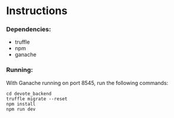 # Instructions

### Dependencies:

- truffle
- npm
- ganache

### Running:

With Ganache running on port 8545, run the following commands:

```
cd devote_backend
truffle migrate --reset
npm install
npm run dev
```

